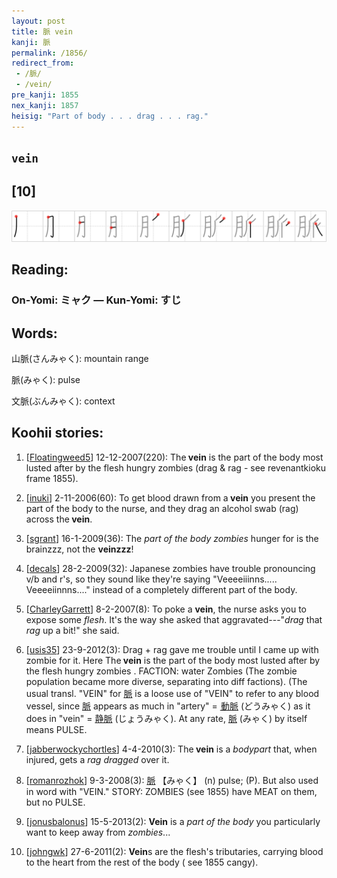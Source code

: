```yaml
---
layout: post
title: 脈 vein
kanji: 脈
permalink: /1856/
redirect_from:
 - /脈/
 - /vein/
pre_kanji: 1855
nex_kanji: 1857
heisig: "Part of body . . . drag . . . rag."
---
```


## `vein`

## [10]

<div class="stroke"><img src="../images/E88488.png" /></div>

## Reading:

### On-Yomi: ミャク &mdash; Kun-Yomi: すじ

## Words:

山脈(さんみゃく): mountain range

脈(みゃく): pulse

文脈(ぶんみゃく): context

## Koohii stories:

1) [<a href="http://kanji.koohii.com/profile/Floatingweed5">Floatingweed5</a>] 12-12-2007(220): The<strong> vein</strong> is the part of the body most lusted after by the flesh hungry zombies (drag &amp; rag - see revenantkioku frame 1855). 

2) [<a href="http://kanji.koohii.com/profile/inuki">inuki</a>] 2-11-2006(60): To get blood drawn from a<strong> vein</strong> you present the part of the body to the nurse, and they drag an alcohol swab (rag) across the<strong> vein</strong>. 

3) [<a href="http://kanji.koohii.com/profile/sgrant">sgrant</a>] 16-1-2009(36): The <em>part of the body</em> <em>zombies</em> hunger for is the brainzzz, not the <strong>veinzzz</strong>! 

4) [<a href="http://kanji.koohii.com/profile/decals">decals</a>] 28-2-2009(32): Japanese zombies have trouble pronouncing v/b and r&#039;s, so they sound like they&#039;re saying &quot;Veeeeiiinns..... Veeeeiinnns....&quot; instead of a completely different part of the body. 

5) [<a href="http://kanji.koohii.com/profile/CharleyGarrett">CharleyGarrett</a>] 8-2-2007(8): To poke a <strong>vein</strong>, the nurse asks you to expose some <em>flesh</em>. It&#039;s the way she asked that aggravated---&quot;<em>drag</em> that <em>rag</em> up a bit!&quot; she said. 

6) [<a href="http://kanji.koohii.com/profile/usis35">usis35</a>] 23-9-2012(3): Drag + rag gave me trouble until I came up with zombie for it. Here The<strong> vein</strong> is the part of the body most lusted after by the flesh hungry zombies . FACTION: water Zombies (The zombie population became more diverse, separating into diff factions). (The usual transl. &quot;VEIN&quot; for   <a href="http://jisho.org/kanji/details/脈">脈</a>   is a loose use of &quot;VEIN&quot; to refer to any blood vessel, since   <a href="http://jisho.org/kanji/details/脈">脈</a>   appears as much in &quot;artery&quot; =   <a href="http://jisho.org/kanji/details/ 動脈"> 動脈</a>   (どうみゃく) as it does in &quot;vein&quot; =   <a href="http://jisho.org/kanji/details/静脈">静脈</a>   (じょうみゃく). At any rate,   <a href="http://jisho.org/kanji/details/脈">脈</a>   (みゃく) by itself means PULSE. 

7) [<a href="http://kanji.koohii.com/profile/jabberwockychortles">jabberwockychortles</a>] 4-4-2010(3): The<strong> vein</strong> is a <em>bodypart</em> that, when injured, gets a <em>rag</em> <em>dragged</em> over it. 

8) [<a href="http://kanji.koohii.com/profile/romanrozhok">romanrozhok</a>] 9-3-2008(3):   <a href="http://jisho.org/kanji/details/脈">脈</a>   【みゃく】 (n) pulse; (P). But also used in word with &quot;VEIN.&quot; STORY: ZOMBIES (see 1855) have MEAT on them, but no PULSE. 

9) [<a href="http://kanji.koohii.com/profile/jonusbalonus">jonusbalonus</a>] 15-5-2013(2): <strong>Vein</strong> is a <em>part of the body</em> you particularly want to keep away from <em>zombies</em>... 

10) [<a href="http://kanji.koohii.com/profile/johngwk">johngwk</a>] 27-6-2011(2): <strong>Vein</strong>s are the flesh&#039;s tributaries, carrying blood to the heart from the rest of the body ( see 1855 cangy). 
